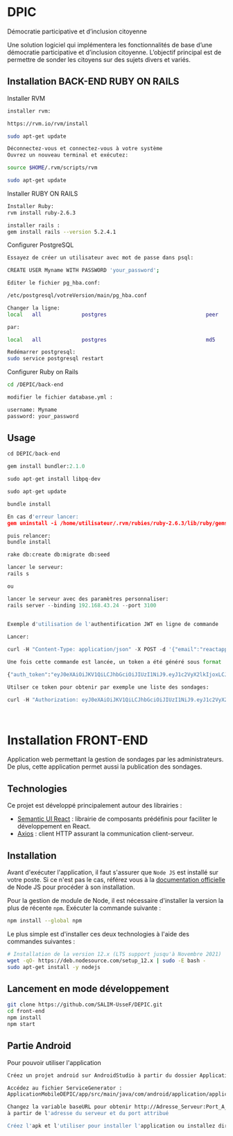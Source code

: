 # DPIC

Démocratie participative et d’inclusion citoyenne

Une solution logiciel qui implémentera les fonctionnalités de base d’une démocratie participative et d’inclusion citoyenne. L’objectif principal est de permettre de sonder les citoyens sur des sujets divers et variés.

## Installation BACK-END RUBY ON RAILS

Installer RVM

```bash
installer rvm:

https://rvm.io/rvm/install

sudo apt-get update

Déconnectez-vous et connectez-vous à votre système
Ouvrez un nouveau terminal et exécutez:

source $HOME/.rvm/scripts/rvm

sudo apt-get update

```

Installer RUBY ON RAILS

```bash
Installer Ruby:
rvm install ruby-2.6.3

installer rails :
gem install rails --version 5.2.4.1

```

Configurer PostgreSQL

```bash
Essayez de créer un utilisateur avec mot de passe dans psql:

CREATE USER Myname WITH PASSWORD 'your_password';

Editer le fichier pg_hba.conf:

/etc/postgresql/votreVersion/main/pg_hba.conf

Changer la ligne:
local   all             postgres                                peer

par:

local   all             postgres                                md5

Redémarrer postgresql:
sudo service postgresql restart

```

Configurer Ruby on Rails

```bash
cd /DEPIC/back-end

modifier le fichier database.yml :

username: Myname
password: your_password

```

## Usage

```python
cd DEPIC/back-end

gem install bundler:2.1.0

sudo apt-get install libpq-dev

sudo apt-get update

bundle install

En cas d'erreur lancer:
gem uninstall -i /home/utilisateur/.rvm/rubies/ruby-2.6.3/lib/ruby/gems/2.6.0 rubygems-bundler

puis relancer:
bundle install

rake db:create db:migrate db:seed

lancer le serveur:
rails s

ou

lancer le serveur avec des paramètres personnaliser:
rails server --binding 192.168.43.24 --port 3100
 
```

```python
Exemple d'utilisation de l'authentification JWT en ligne de commande

Lancer:

curl -H "Content-Type: application/json" -X POST -d '{"email":"reactapp@gmail.com","password":"reactapptest"}' http://localhost:3100/authenticate

Une fois cette commande est lancée, un token a été généré sous format :

{"auth_token":"eyJ0eXAiOiJKV1QiLCJhbGciOiJIUzI1NiJ9.eyJ1c2VyX2lkIjoxLCJleHAiOjE0NjA2NTgxODZ9.xsSwcPC22IR71OBv6bU_OGCSyfE89DvEzWfDU0iybAZ"}

Utilser ce token pour obtenir par exemple une liste des sondages:

curl -H "Authorization: eyJ0eXAiOiJKV1QiLCJhbGciOiJIUzI1NiJ9.eyJ1c2VyX2lkIjoxLCJleHAiOjE0NjA2NTgxODZ9.xsSwcPC22IR71OBv6bU_OGCSyfE89DvEzWfDU0iybAZ" http://localhost:3100/sondages

 
```
# Installation FRONT-END

Application web permettant la gestion de sondages par les administrateurs. De plus, cette application permet aussi la publication des sondages.

## Technologies

Ce projet est développé principalement autour des librairies :
- [Semantic UI React](https://react.semantic-ui.com/) : librairie de composants prédéfinis pour faciliter le développement en React.
- [Axios](https://github.com/axios/axios) : client HTTP assurant la communication client-serveur.

## Installation

Avant d'exécuter l'application, il faut s'assurer que `Node JS` est installé sur votre poste.
Si ce n'est pas le cas, référez vous à la [documentation officielle](https://nodejs.org/fr/) de Node JS pour procéder à son installation.

Pour la gestion de module de Node, il est nécessaire d'installer la version la plus de récente `npm`. Exécuter la commande suivante :
```bash
npm install --global npm
```

Le plus simple est d'installer ces deux technologies à l'aide des commandes suivantes :
```bash
# Installation de la version 12.x (LTS support jusqu'à Novembre 2021)
wget -qO- https://deb.nodesource.com/setup_12.x | sudo -E bash -
sudo apt-get install -y nodejs
```

## Lancement en mode développement

```bash
git clone https://github.com/SALIM-UsseF/DEPIC.git
cd front-end
npm install
npm start
```

## Partie Android

Pour pouvoir utiliser l'application

```bash
Créez un projet android sur AndroidStudio à partir du dossier ApplicationMobileDEPIC

Accédez au fichier ServiceGenerator : 
ApplicationMobileDEPIC/app/src/main/java/com/android/application/applicationmobiledepic/BaseDeDonneesInterne/Retrofit

Changez la variable baseURL pour obtenir http://Adresse_Serveur:Port_A_Utiliser/ 
à partir de l'adresse du serveur et du port attribué

Créez l'apk et l'utiliser pour installer l'application ou installez directement à partir d'AndroidStudio

```
